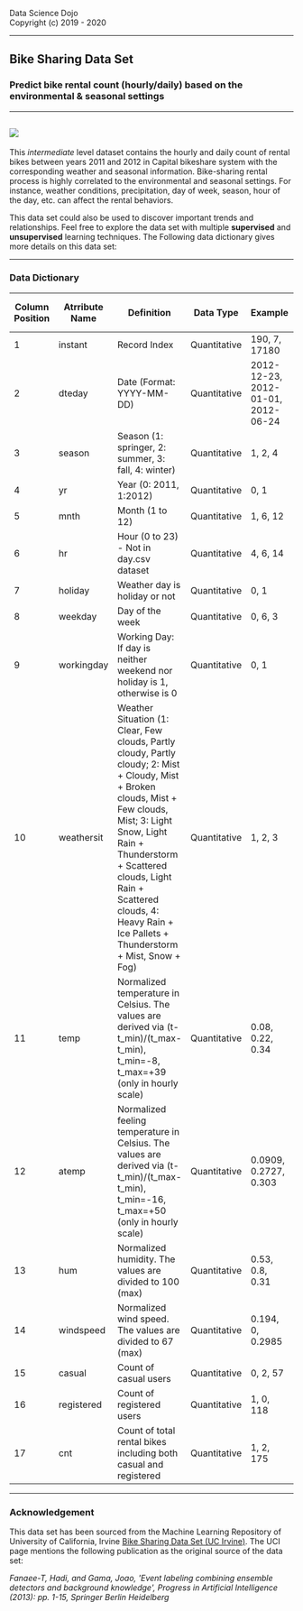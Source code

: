 Data Science Dojo <br/>
Copyright (c) 2019 - 2020

---

## Bike Sharing Data Set 

### Predict bike rental count (hourly/daily) based on the environmental & seasonal settings

---
![](411.jpg)
---

This *intermediate* level dataset contains the hourly and daily count of rental bikes between years 2011 and 2012 in Capital bikeshare system with the corresponding weather and seasonal information.
Bike-sharing rental process is highly correlated to the environmental and seasonal settings. For instance, weather conditions, precipitation, day of week, season, hour of the day, etc. can affect the rental behaviors.

This data set could also be used to discover important trends and relationships.
Feel free to explore the data set with multiple **supervised** and **unsupervised** learning techniques. The Following data dictionary gives more details on this data set:

---

### Data Dictionary 

| Column   Position 	| Atrribute Name 	| Definition                                                                                                                                                                                                                                                                                                 	| Data Type    	| Example                            	| % Null Ratios 	|
|-------------------	|----------------	|------------------------------------------------------------------------------------------------------------------------------------------------------------------------------------------------------------------------------------------------------------------------------------------------------------	|--------------	|------------------------------------	|---------------	|
| 1                 	| instant        	| Record Index                                                                                                                                                                                                                                                                                               	| Quantitative 	| 190, 7, 17180                      	| 0             	|
| 2                 	| dteday         	| Date (Format: YYYY-MM-DD)                                                                                                                                                                                                                                                                                  	| Quantitative 	| 2012-12-23, 2012-01-01, 2012-06-24 	| 0             	|
| 3                 	| season         	| Season (1:   springer, 2: summer, 3: fall, 4: winter)                                                                                                                                                                                                                                                      	| Quantitative 	| 1, 2, 4                            	| 0             	|
| 4                 	| yr             	| Year (0: 2011,   1:2012)                                                                                                                                                                                                                                                                                   	| Quantitative 	| 0, 1                               	| 0             	|
| 5                 	| mnth           	| Month (1 to 12)                                                                                                                                                                                                                                                                                            	| Quantitative 	| 1, 6, 12                           	| 0             	|
| 6                 	| hr             	| Hour (0 to 23) - Not in day.csv dataset                                                                                                                                                                                                                                                                    	| Quantitative 	| 4, 6, 14                           	| 0             	|
| 7                 	| holiday        	| Weather day is   holiday or not                                                                                                                                                                                                                                                                            	| Quantitative 	| 0, 1                               	| 0             	|
| 8                 	| weekday        	| Day of the   week                                                                                                                                                                                                                                                                                          	| Quantitative 	| 0, 6, 3                            	| 0             	|
| 9                 	| workingday     	| Working Day: If day is neither weekend nor holiday is 1, otherwise is 0                                                                                                                                                                                                                                    	| Quantitative 	| 0, 1                               	| 0             	|
| 10                	| weathersit     	| Weather Situation (1: Clear, Few   clouds, Partly cloudy, Partly cloudy; 2: Mist + Cloudy, Mist + Broken clouds,   Mist + Few clouds, Mist; 3: Light Snow, Light Rain + Thunderstorm + Scattered   clouds, Light Rain + Scattered clouds, 4: Heavy Rain + Ice Pallets +   Thunderstorm + Mist, Snow + Fog) 	| Quantitative 	| 1, 2, 3                            	| 0             	|
| 11                	| temp           	| Normalized   temperature in Celsius. The values are derived via (t-t_min)/(t_max-t_min),   t_min=-8, t_max=+39 (only in hourly scale)                                                                                                                                                                      	| Quantitative 	| 0.08, 0.22, 0.34                   	| 0             	|
| 12                	| atemp          	| Normalized   feeling temperature in Celsius. The values are derived via   (t-t_min)/(t_max-t_min), t_min=-16, t_max=+50 (only in hourly scale)                                                                                                                                                             	| Quantitative 	| 0.0909, 0.2727, 0.303              	| 0             	|
| 13                	| hum            	| Normalized humidity. The values are divided to 100 (max)                                                                                                                                                                                                                                                   	| Quantitative 	| 0.53, 0.8, 0.31                    	| 0             	|
| 14                	| windspeed      	| Normalized wind speed. The values are divided to 67 (max)                                                                                                                                                                                                                                                  	| Quantitative 	| 0.194, 0, 0.2985                   	| 0             	|
| 15                	| casual         	| Count of casual users                                                                                                                                                                                                                                                                                      	| Quantitative 	| 0, 2, 57                           	| 0             	|
| 16                	| registered     	| Count of   registered users                                                                                                                                                                                                                                                                                	| Quantitative 	| 1, 0, 118                          	| 0             	|
| 17                	| cnt            	| Count of total rental bikes including both casual and registered                                                                                                                                                                                                                                           	| Quantitative 	| 1, 2, 175                          	| 0             	|
---

### Acknowledgement


This data set has been sourced from the Machine Learning Repository of University of California, Irvine [Bike Sharing Data Set (UC Irvine)](https://archive.ics.uci.edu/ml/datasets/Bike+Sharing+Dataset). 
The UCI page mentions the following publication as the original source of the data set:

*Fanaee-T, Hadi, and Gama, Joao, 'Event labeling combining ensemble detectors and background knowledge', Progress in Artificial Intelligence (2013): pp. 1-15, Springer Berlin Heidelberg*
